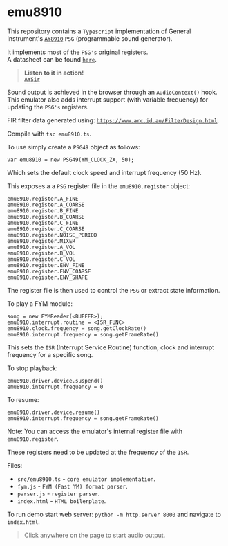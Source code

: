 # emu8910

This repository contains a `Typescript` implementation of General Instrument's [`AY8910`](https://en.wikipedia.org/wiki/General_Instrument_AY-3-8910) `PSG` (programmable sound generator).

It implements most of the `PSG's` original registers. <br>
A datasheet can be found [`here`](http://map.grauw.nl/resources/sound/generalinstrument_ay-3-8910.pdf).

> **Listen to it in action!** <br>
> [`AYSir`](https://drsnuggles.github.io/AYSir/?engine=lunar)

Sound output is achieved in the browser through an `AudioContext()` hook. <br>
This emulator also adds interrupt support (with variable frequency) for updating the `PSG's` registers.

FIR filter data generated using:
[`https://www.arc.id.au/FilterDesign.html`](https://www.arc.id.au/FilterDesign.html).

Compile with `tsc emu8910.ts`.

To use simply create a `PSG49` object as follows:
```
var emu8910 = new PSG49(YM_CLOCK_ZX, 50);
```
Which sets the default clock speed and interrupt frequency (50 Hz). 

This exposes a a `PSG` register file in the `emu8910.register` object:
```
emu8910.register.A_FINE
emu8910.register.A_COARSE
emu8910.register.B_FINE
emu8910.register.B_COARSE
emu8910.register.C_FINE
emu8910.register.C_COARSE
emu8910.register.NOISE_PERIOD
emu8910.register.MIXER
emu8910.register.A_VOL
emu8910.register.B_VOL
emu8910.register.C_VOL
emu8910.register.ENV_FINE
emu8910.register.ENV_COARSE
emu8910.register.ENV_SHAPE
```

The register file is then used to control the `PSG` or extract state information.

To play a FYM module:
```
song = new FYMReader(<BUFFER>);
emu8910.interrupt.routine = <ISR_FUNC>
emu8910.clock.frequency = song.getClockRate()
emu8910.interrupt.frequency = song.getFrameRate()
```

This sets the `ISR` (Interrupt Service Routine) function, clock and interrupt frequency for a specific song.

To stop playback:
```
emu8910.driver.device.suspend()
emu8910.interrupt.frequency = 0
```
To resume:
```
emu8910.driver.device.resume()
emu8910.interrupt.frequency = song.getFrameRate()
```

Note: You can access the emulator's internal register file with `emu8910.register`.

These registers need to be updated at the frequency of the `ISR`.

Files:

* `src/emu8910.ts` - `core emulator implementation`.
* `fym.js` - `FYM (Fast YM) format parser`.
* `parser.js` - `register parser`.
* `index.html` - `HTML boilerplate`.

To run demo start web server: `python -m http.server 8000` and navigate to `index.html`.

> Click anywhere on the page to start audio output.


